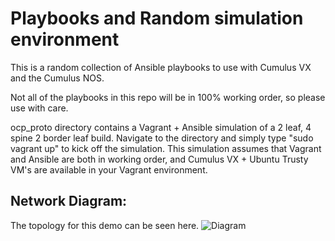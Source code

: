 # Playbooks and Random simulation environment
This is a random collection of Ansible playbooks to use with Cumulus VX and the Cumulus NOS. 

Not all of the playbooks in this repo will be in 100% working order, so please use with care. 

ocp_proto directory contains a Vagrant + Ansible simulation of a 2 leaf, 4 spine 2 border leaf build. Navigate to the directory and simply type "sudo vagrant up" to kick off the simulation. This simulation assumes that Vagrant and Ansible are both in working order, and Cumulus VX + Ubuntu Trusty VM's are available in your Vagrant environment.

## Network Diagram:
The topology for this demo can be seen here.
![Diagram](opc-proto.png)
